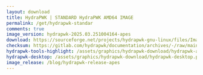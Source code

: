 ```yaml
---
layout: download
title: HydraPWK | STANDARD HydraPWK AMD64 IMAGE
permalink: /get/hydrapwk-standar
comments: true
image_version: hydrapwk-2025.03.251004164-apes
download: https://sourceforge.net/projects/hydrapwk-gnu-linux/files/Image/hydrapwk-2025.03.251004164-apes-amd64.iso/download
checksum: https://gitlab.com/hydrapwk/documentation/archives/-/raw/main/checksum/hydrapwk-2025.03.251004164-apes/hydrapwk-2025.03.251004164-apes-amd64.iso.md5
hydrapwk-tools-highlight: /assets/graphics/hydrapwk-download/hydrapwk-arkime.png
hydrapwk-desktop: /assets/graphics/hydrapwk-download/hydrapwk-desktop.png
image_release: /blog/hydrapwk-release-apes
---
```

